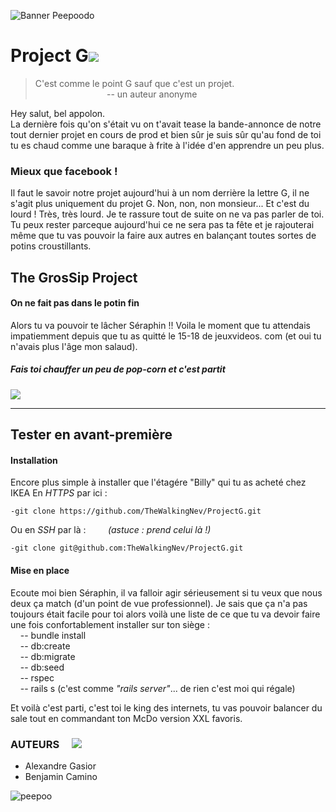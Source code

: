 ![Banner Peepoodo](https://peepoodo.github.io/peepoodo-box/logo.png)

# Project G![](https://media.giphy.com/media/xUA7b3FkQuxeMtf5LO/giphy.gif)
>C'est comme le point G sauf que c'est un projet.  
                             -- un auteur anonyme

  Hey salut, bel appolon.  
  La dernière fois qu'on s'était vu on t'avait tease la bande-annonce de notre tout dernier projet en cours de prod et bien sûr je suis sûr qu'au fond de toi tu es chaud comme une baraque à frite à l'idée d'en apprendre un peu plus.

### Mieux que facebook !
Il faut le savoir notre projet aujourd'hui à un nom derrière la lettre G, il ne s'agit plus uniquement du projet G.
Non, non, non monsieur...
Et c'est du lourd ! Très, très lourd.
Je te rassure tout de suite on ne va pas parler de toi.
Tu peux rester parceque aujourd'hui ce ne sera pas ta fête et je rajouterai même que tu vas pouvoir la faire aux autres en balançant toutes sortes de potins croustillants.

## The GrosSip Project
#### On ne fait pas dans le potin fin
Alors tu va pouvoir te lâcher Séraphin !!
Voila le moment que tu attendais impatiemment depuis que tu as quitté le 15-18 de jeuxvideos. com (et oui tu n'avais plus l'âge mon salaud).

##### Fais toi chauffer un peu de pop-corn et c'est partit
![](https://media.giphy.com/media/pUeXcg80cO8I8/giphy.gif)

---
## Tester en avant-première
#### Installation
Encore plus simple à installer que l'étagére "Billy" qui tu as acheté chez IKEA
 En *HTTPS* par ici :

    -git clone https://github.com/TheWalkingNev/ProjectG.git
    
 Ou en *SSH* par là :         *(astuce : prend celui là !)*
    
    -git clone git@github.com:TheWalkingNev/ProjectG.git

#### Mise en place
Ecoute moi bien Séraphin, il va falloir agir sérieusement si tu veux que nous deux ça match (d'un point de vue professionnel).
Je sais que ça n'a pas toujours était facile pour toi alors voilà une liste de ce que tu va devoir faire une fois confortablement installer sur ton siège :  
    -- bundle install  
    -- db:create  
    -- db:migrate  
    -- db:seed    
    -- rspec  
    -- rails s (c'est comme *"rails server"*... de rien c'est moi qui régale)  

Et voilà c'est parti, c'est toi le king des internets, tu vas pouvoir balancer du sale tout en commandant ton McDo version XXL favoris.

### AUTEURS     ![](https://media.giphy.com/media/Gb3FENu33eqKk/giphy.gif)
 - Alexandre Gasior
 - Benjamin Camino

![peepoo](https://scontent-frx5-1.cdninstagram.com/vp/264d0ca397626a3b949b7e1a32f12c40/5CB8BC70/t51.2885-15/e35/43371552_345243769354400_135114894105553554_n.jpg?_nc_ht=scontent-frx5-1.cdninstagram.com&se=7&ig_cache_key=MTkwNDY1MDI1MjEwMzgzOTc4Mw%3D%3D.2)
